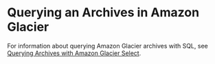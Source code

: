 # Querying an Archives in Amazon Glacier<a name="querying-archives"></a>

For information about querying Amazon Glacier archives with SQL, see [Querying Archives with Amazon Glacier Select](glacier-select.md)\. 